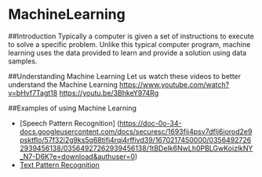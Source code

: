# MachineLearning
##Introduction
Typically a computer is given a set of instructions to execute to solve a specific problem.  Unlike this typical computer program, machine learning uses the data provided to learn and provide a solution using data samples.

##Understanding Machine Learning
Let us watch these videos to better understand the Machine Learning
https://www.youtube.com/watch?v=bHvf7Tagt18
https://youtu.be/3BhkeY974Rg

##Examples of using Machine Learning
- [Speech Pattern Recognition] (https://doc-0o-34-docs.googleusercontent.com/docs/securesc/1693fij4psv7dflj6iorod2e9psktflo/57f32i2g9ks5q68tifi4rqi4rffivd39/1670217450000/03564927262939456138/03564927262939456138/1tBDeIk6NwLh0PBLGwKoizlkNY_N7-D6K?e=download&authuser=0)
- [Text Pattern Recognition](https://doc-00-34-docs.googleusercontent.com/docs/securesc/1693fij4psv7dflj6iorod2e9psktflo/8ir94qjid7fb1vcojfc20vb1ljconsin/1670217450000/03564927262939456138/03564927262939456138/16fMIHi_4gN8yF0cF7fXCWDpNBj8hyO2f?e=download&authuser=0)

